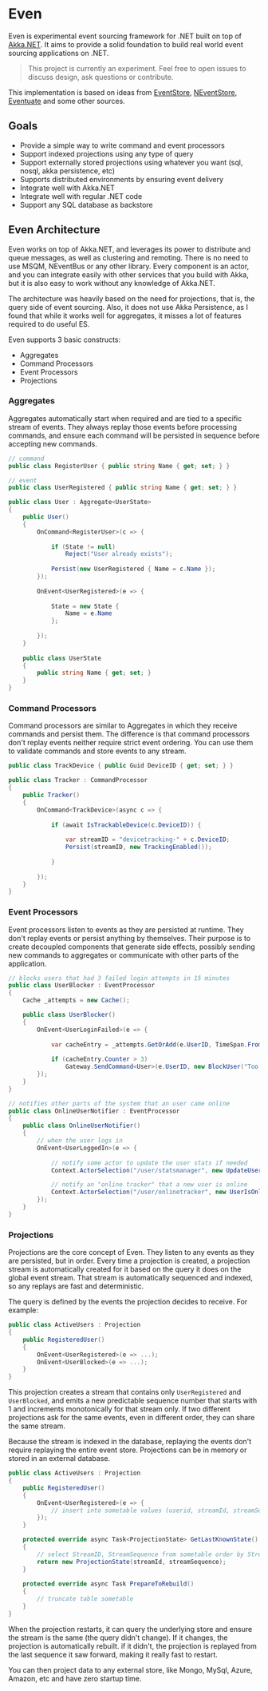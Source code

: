 # Even

Even is experimental event sourcing framework for .NET built on top of [Akka.NET](http://getakka.net). It aims to provide a solid foundation to build real world event sourcing applications on .NET.

> This project is currently an experiment. Feel free to open issues to discuss design, ask questions or contribute.

This implementation is based on ideas from [EventStore](https://geteventstore.com/), [NEventStore](https://github.com/NEventStore/NEventStore), [Eventuate](https://github.com/RBMHTechnology/eventuate) and some other sources.

## Goals

* Provide a simple way to write command and event processors
* Support indexed projections using any type of query
* Support externally stored projections using whatever you want (sql, nosql, akka persistence, etc)
* Supports distributed environments by ensuring event delivery
* Integrate well with Akka.NET
* Integrate well with regular .NET code
* Support any SQL database as backstore

## Even Architecture

Even works on top of Akka.NET, and leverages its power to distribute and queue messages, as well as clustering and remoting. There is no
need to use MSQM, NEventBus or any other library. Every component is an actor, and you can integrate easily with other services that
you build with Akka, but it is also easy to work without any knowledge of Akka.NET.

The architecture was heavily based on the need for projections, that is, the query side of event sourcing. Also, it does not use
Akka Persistence, as I found that while it works well for aggregates, it misses a lot of features required to do useful ES.

Even supports 3 basic constructs:

* Aggregates
* Command Processors
* Event Processors
* Projections

### Aggregates

Aggregates automatically start when required and are tied to a specific stream of events. They always replay those events
before processing commands, and ensure each command will be persisted in sequence before accepting new commands. 

```cs
// command
public class RegisterUser { public string Name { get; set; } }

// event
public class UserRegistered { public string Name { get; set; } }

public class User : Aggregate<UserState>
{
	public User()
	{
		OnCommand<RegisterUser>(c => {
			
			if (State != null)
				Reject("User already exists");
			
			Persist(new UserRegistered { Name = c.Name });
		});
		
		OnEvent<UserRegistered>(e => {
			
			State = new State {
				Name = e.Name
			};
			
		});
	}
	
	public class UserState
	{
		public string Name { get; set; }
	}
}
```

### Command Processors

Command processors are similar to Aggregates in which they receive commands and persist them. The difference is that
command processors don't replay events neither require strict event ordering. You can use them to validate commands
and store events to any stream.

```cs
public class TrackDevice { public Guid DeviceID { get; set; } }

public class Tracker : CommandProcessor 
{
	public Tracker()
	{
		OnCommand<TrackDevice>(async c => {
		
			if (await IsTrackableDevice(c.DeviceID)) {
		
				var streamID = "devicetracking-" + c.DeviceID;
				Persist(streamID, new TrackingEnabled());
			
			}
		
		});
	}
}
``` 

### Event Processors

Event processors listen to events as they are persisted at runtime. They don't replay events or persist anything by
themselves. Their purpose is to create decoupled components that generate side effects, possibly sending new commands
to aggregates or communicate with other parts of the application.

```cs
// blocks users that had 3 failed login attempts in 15 minutes
public class UserBlocker : EventProcessor
{
	Cache _attempts = new Cache();

	public class UserBlocker()
	{
		OnEvent<UserLoginFailed>(e => {
		
			var cacheEntry = _attempts.GetOrAdd(e.UserID, TimeSpan.FromMinutes(15));
			
			if (cacheEntry.Counter > 3)
				Gateway.SendCommand<User>(e.UserID, new BlockUser("Too many failed login attempts."));
		});
	}
}

// notifies other parts of the system that an user came online
public class OnlineUserNotifier : EventProcessor
{
    public class OnlineUserNotifier()
	{
		// when the user logs in
		OnEvent<UserLoggedIn>(e => {
		
			// notify some actor to update the user stats if needed
			Context.ActorSelection("/user/statsmanager", new UpdateUserStats(e.UserID));

			// notify an "online tracker" that a new user is online
			Context.ActorSelection("/user/onlinetracker", new UserIsOnline(e.UserID));
		});
	}
}
```

### Projections

Projections are the core concept of Even. They listen to any events as they are persisted, but in order.
Every time a projection is created, a projection stream is automatically created for it based on the query it does
on the global event stream. That stream is automatically sequenced and indexed, so any replays are fast and deterministic.

The query is defined by the events the projection decides to receive. For example:

```cs
public class ActiveUsers : Projection
{
	public RegisteredUser()
	{
		OnEvent<UserRegistered>(e => ...);
		OnEvent<UserBlocked>(e => ...);
	}
}  
```

This projection creates a stream that contains only `UserRegistered` and `UserBlocked`, and emits a new predictable sequence number 
that starts with 1 and increments monotonically for that stream only. If two different projections ask for the same events, even
in different order, they can share the same stream.

Because the stream is indexed in the database, replaying the events don't require replaying the entire event store.
Projections can be in memory or stored in an external database.

```cs
public class ActiveUsers : Projection
{
	public RegisteredUser()
	{
		OnEvent<UserRegistered>(e => {
			// insert into sometable values (userid, streamId, streamSequence)
		});
	}

	protected override async Task<ProjectionState> GetLastKnownState()
	{
		// select StreamID, StreamSequence from sometable order by StreamSequence desc limit 1
		return new ProjectionState(streamId, streamSequence);
	}
	
	protected override async Task PrepareToRebuild()
	{
		// truncate table sometable
	}
}  
```

When the projection restarts, it can query the underlying store and ensure the stream is the same (the query didn't change).
If it changes, the projection is automatically rebuilt. if it didn't, the projection is replayed from the last
sequence it saw forward, making it really fast to restart.

You can then project data to any external store, like Mongo, MySql, Azure, Amazon, etc and have zero startup time.
